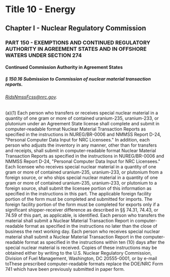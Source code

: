 
# Title 10 - Energy
## Chapter I - Nuclear Regulatory Commission
### PART 150 - EXEMPTIONS AND CONTINUED REGULATORY AUTHORITY IN AGREEMENT STATES AND IN OFFSHORE WATERS UNDER SECTION 274
#### Continued Commission Authority in Agreement States
##### § 150.16 Submission to Commission of nuclear material transaction reports.
###### RidsNmssFcss@nrc.gov.

(a)(1) Each person who transfers or receives special nuclear material in a quantity of one gram or more of contained uranium-235, uranium-233, or plutonium under an Agreement State license shall complete and submit in computer-readable format Nuclear Material Transaction Reports as specified in the instructions in NUREG/BR-0006 and NMMSS Report D-24, "Personal Computer Data Input for NRC Licensees." In addition, each person who adjusts the inventory in any manner, other than for transfers and receipts, shall submit in computer-readable format Nuclear Material Transaction Reports as specified in the instructions in NUREG/BR-0006 and NMMSS Report D-24, "Personal Computer Data Input for NRC Licensees." Each licensee who receives special nuclear material in a quantity of one gram or more of contained uranium-235, uranium-233, or plutonium from a foreign source, or who ships special nuclear material in a quantity of one gram or more of contained uranium-235, uranium-233, or plutonium to a foreign source, shall submit the licensee portion of this information as specified in the instructions in this part. The applicable foreign facility portion of the form must be completed and submitted for imports. The foreign facility portion of the form must be completed for exports only if a significant shipper-receiver difference as described in §§ 74.31, 74.43, or 74.59 of this part, as applicable, is identified. Each person who transfers the material shall submit a Nuclear Material Transaction Report in computer-readable format as specified in the instructions no later than the close of business the next working day. Each person who receives special nuclear material shall submit a Nuclear Material Transaction Report in the computer-readable format as specified in the instructions within ten (10) days after the special nuclear material is received. Copies of these instructions may be obtained either by writing to the U.S. Nuclear Regulatory Commission, Division of Fuel Management, Washington, DC 20555-0001, or by e-mail toThese prescribed computer-readable formats replace the DOE/NRC Form 741 which have been previously submitted in paper form.
